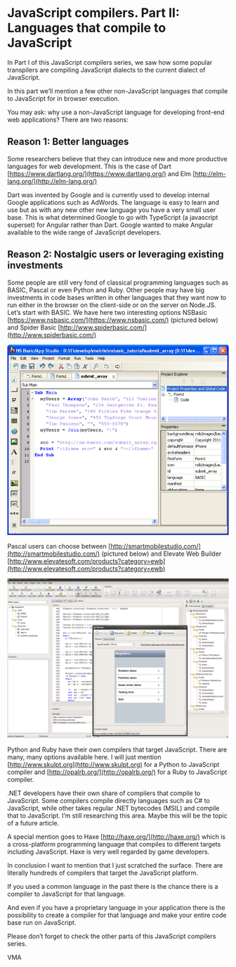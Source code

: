 JavaScript compilers. Part II: Languages that compile to JavaScript
===================================================================

In Part I of this JavaScript compilers series, we saw how some popular transpilers are compiling JavaScript dialects to the current dialect of JavaScript.

In this part we’ll mention a few other non-JavaScript languages that compile to JavaScript for in browser execution.

You may ask: why use a non-JavaScript language for developing front-end web applications? There are two reasons:

Reason 1: Better languages
--------------------------

Some researchers believe that they can introduce new and more productive languages for web development. This is the case of Dart [https://www.dartlang.org/](https://www.dartlang.org/) and Elm [http://elm-lang.org/](http://elm-lang.org/)

Dart was invented by Google and is currently used to develop internal Google applications such as AdWords. 
The language is easy to learn and use but as with any new other new language you have a very small user base. This is what determined Google to go with TypeScript (a javascript superset) for Angular rather than Dart. Google wanted to make Angular available to the wide range of JavaScript developers.


Reason 2: Nostalgic users or leveraging existing investments
------------------------------------------------------------

Some people are still very fond of classical programming languages such as BASIC, Pascal or even Python and Ruby.
Other people may have big investments in code bases written in other languages that they want now to run either in the browser on the client-side or on the server on Node.JS. 
Let’s start with BASIC. We have here two interesting options NSBasic [https://www.nsbasic.com/](https://www.nsbasic.com/) (pictured below) and Spider Basic [http://www.spiderbasic.com/](http://www.spiderbasic.com/)

![NSBasic](/img/posts/js_nsbasic.png)

Pascal users can choose between [http://smartmobilestudio.com/](http://smartmobilestudio.com/) (pictured below) and Elevate Web Builder [http://www.elevatesoft.com/products?category=ewb](http://www.elevatesoft.com/products?category=ewb)
 
![SmartMobileStudio](/img/posts/js_smartmobilestudio.png)

Python and Ruby have their own compilers that target JavaScript. There are many, many options available here. I will just mention [http://www.skulpt.org](http://www.skulpt.org) for a Python to JavaScript compiler and [http://opalrb.org/](http://opalrb.org/)  for a Ruby to JavaScript compiler.

.NET developers have their own share of compilers that compile to JavaScript. Some compilers compile directly languages such as C# to JavaScript, while other takes regular .NET bytecodes (MSIL) and compile that to JavaScript. I’m still researching this area. Maybe this will be the topic of a future article.

A special mention goes to Haxe [http://haxe.org/](http://haxe.org/)  which is a cross-platform programming language that compiles to different targets including JavaScript. Haxe is very well regarded by game developers.

In conclusion I want to mention that I just scratched the surface. There are literally hundreds of compilers that target the JavaScript platform. 

If you used a common language in the past there is the chance there is a compiler to JavaScript for that language.

And even if you have a proprietary language in your application there is the possibility to create a compiler for that language and make your entire code base run on JavaScript.

Please don’t forget to check the other parts of this JavaScript compilers series.

VMA
